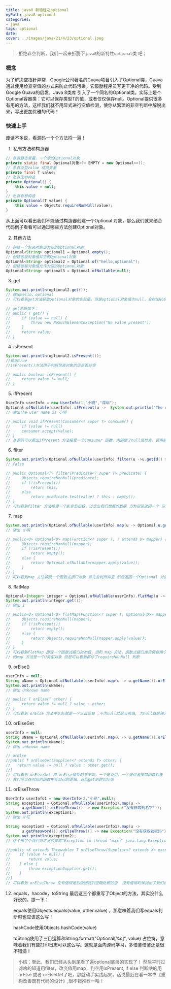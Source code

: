 ```yaml
---
title: java8 新特性之optional
myPath: java8-optional
categories:
- java
tags: optional
date:
cover: ../images/java/21/4/23/optional.jpeg
---
```



> 拒绝非空判断，我们一起来折腾下`java8`的新特性`optional`类 吧；

### 概念

为了解决空指针异常，Google公司著名的Guava项目引入了Optional类，Guava通过使用检查空值的方式来防止代码污染，它鼓励程序员写更干净的代码。受到Google Guava的启发，Java 8类库 引入了一个同名的Optional类。实际上是个Optional容器类：它可以保存类型T的值，或者仅仅保存null。Optional提供很多有用的方法，这样我们就不用显式进行空值检测，使你从繁琐的非空判断中解脱出来，写出更加优雅的代码！

### 快速上手

废话不多说，看源码一个个方法捋一遍！

1. 私有方法和构造器

```java
// 私有静态常量，一个空的Optional对象
private static final Optional对象<?> EMPTY = new Optional<>();
// 私有泛型value 成员变量
private final T value;
// 私有无参构造
private Optional() {
    this.value = null;
}
// 私有有参构造
private Optional(T value) {
    this.value = Objects.requireNonNull(value);
}
```

从上面可以看出我们不能通过构造器创建一个Optional 对象，那么我们就来结合代码例子看看可以通过哪些方法创建Optional对象。

2. 其他方法

```java
// 创建一个包装对象值为空的Optional对象
Optional<String> optional1 = Optional.empty();
// 创建包装对象值非空的Optional对象
Optional<String> optional2 = Optional.of("hello,optional");
// 创建包装对象值允许为空的Optional对象
Optional<String> optional3 = Optional.ofNullable(null);
```

3. get

```java
System.out.println(optional2.get());
// 输出hello，optional
// 可以看到get方法获取optional对象的实际值。但是optional对象值为null，会抛出NoSuchElementException异常

// get源码如下：
// public T get() {
//     if (value == null) {
//         throw new NoSuchElementException("No value present");
//     }
//     return value;
// }
```

4. isPresent

```java
System.out.println(optional2.isPresent());
//输出true
//isPresent()方法用于判断包装对象的值是否非空

// public boolean isPresent() {
//     return value != null;
// }
```

5. ifPresent

```java
UserInfo userInfo = new UserInfo(1,"小明","深圳");
Optional.ofNullable(userInfo).ifPresent(u ->  System.out.println("The user name is : " + u.getName()));
// 输出The user name is 小明

// public void ifPresent(Consumer<? super T> consumer) {
//     if (value != null)
//     consumer.accept(value);
// }
// 从源码可以看出ifPresent 方法接受一个Consumer 函数，内部做了null值检查，调用前无需担心NPE问题
```

6. filter

```java
System.out.println(Optional.ofNullable(userInfo).filter(u ->u.getId() > 1).isPresent());
// false

// public Optional<T> filter(Predicate<? super T> predicate) {
//     Objects.requireNonNull(predicate);
//     if (!isPresent())
//         return this;
//     else
//         return predicate.test(value) ? this : empty();
// }
// 可以看到filter 方法接受一个断言型函数，过滤出我们想要的数据 当为空是返回一个 空对象
```

7. map

```java
System.out.println(Optional.ofNullable(userInfo).map(u -> Optional.u.getName()).get());
// 输出 小明

// public<U> Optional<U> map(Function<? super T, ? extends U> mapper) {
//     Objects.requireNonNull(mapper);
//     if (!isPresent())
//         return empty();
//     else {
//         return Optional.ofNullable(mapper.apply(value));
//     }
// }
// 可以看到map 方法接受一个函数式接口对象 首先会判断非空 然后返回一个Optional 对象
```

8. flatMap

```java
Optional<Integer> integer = Optional.ofNullable(userInfo).flatMap(u -> Optional.ofNullable(u.getId()));
System.out.println(integer.get());
// 输出 1

// public<U> Optional<U> flatMap(Function<? super T, Optional<U>> mapper) {
//     Objects.requireNonNull(mapper);
//     if (!isPresent())
//         return empty();
//     else {
//         return Objects.requireNonNull(mapper.apply(value));
//     }
// }
// 可以看到flatMap 接受一个函数式接口的参数，但和 map 方法，函数式接口类实例有两个类型一个是泛型T ，一个是Optional<U> 对象
// 而map 方法是一个U类型对象 但是可以看到都作了requireNonNull 判断
```

9. orElse()

```java
userInfo = null;
String uName = Optional.ofNullable(userInfo).map(u -> u.getName()).orElse("Unknown name");
System.out.println(uName);
// 输出 Unknown name

// public T orElse(T other) {
//     return value != null ? value : other;
// }
// 可以看到 orElse 方法中实际就是一个三目运算 ,不为null就是当前值, 为null就是输入的值
```

10. orElseGet

```java
userInfo = null;
String uName = Optional.ofNullable(userInfo).map(u -> u.getName()).orElseGet(() -> "unknown name");
System.out.println(uName);
// 输出 unknown name

// orElse
//public T orElseGet(Supplier<? extends T> other) {
//	 return value != null ? value : other.get();
//}
// 可以看到 orElseGet 和 orElse接受的参不同，一个是泛型，一个提供者接口函数对象
// 我们可以在对应的函数中写自己的逻辑，返回get到的实际值
```

11. orElseThrow

```java
UserInfo userInfo1 = new UserInfo(2,"小花",null);
String exception1 = Optional.ofNullable(userInfo1).map(u ->
       u.getName()).orElseThrow(() -> new Exception("没有获取到名字"));
System.out.println(exception1);
// 输出 小花

String exception2 = Optional.ofNullable(userInfo1).map(u ->
       u.getPassword()).orElseThrow(() -> new Exception("没有获取到密码"));
System.out.println(exception2);
// 这个报了个我们自定义的异常“Exception in thread "main" java.lang.Exception: 没有获取到密码”

//public <X extends Throwable> T orElseThrow(Supplier<? extends X> exceptionSupplier) //throws X {
//    if (value != null) {
//        return value;
//    } else {
//        throw exceptionSupplier.get();
//    }
//}
// 可以看到 orElseThrow 在有值得是后返回我们逻辑处理的值  没有值得时候抛出了我们自定义的异常
```

12. equals，hacode，toString 最后这三个都重写了Object的方法，其实没什么好说的，提一下：

    equals使用Objects.equals(value, other.value) ，那意味着我们写equals判断时也应该这么写！

    hashCode使用Objects.hashCode(value)

    toString使用了三目运算和String.format("Optional[%s]", value) 占位符，意味着我们有些打印日志可以这么写。这就是面向源码学习，多借鉴借鉴还是很不错滴！

> 小结：至此，我们已经从头到尾看了遍optional底层的实现了！ 然后平时过滤啥的知道用filter，改变值用map，判空用isPresent, if else 判断啥的用orElse 或者 orElseGet了吧，那就动手实践起来，话说最近在看一本书《重构改善既有代码的设计》,很不错推荐一哈！